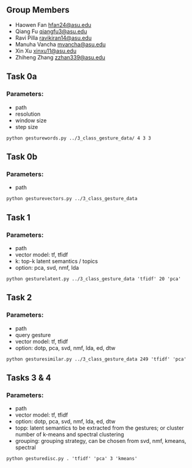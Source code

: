 ## Group Members
* Haowen Fan hfan24@asu.edu
* Qiang Fu qiangfu3@asu.edu
* Ravi Pilla ravikiran14@asu.edu
* Manuha Vancha mvancha@asu.edu
* Xin Xu xinxu11@asu.edu
* Zhiheng Zhang zzhan339@asu.edu

## Task 0a
### Parameters:
* path
* resolution
* window size
* step size
```
python gesturewords.py ../3_class_gesture_data/ 4 3 3
```
## Task 0b
### Parameters:
* path
```
python gesturevectors.py ../3_class_gesture_data
```
## Task 1
### Parameters:
* path
* vector model: tf, tfidf
* k: top-k latent semantics / topics
* option: pca, svd, nmf, lda
```
python gesturelatent.py ../3_class_gesture_data 'tfidf' 20 'pca'
```
## Task 2
### Parameters:
* path
* query gesture
* vector model: tf, tfidf
* option: dotp, pca, svd, nmf, lda, ed, dtw
```
python gesturesimilar.py ../3_class_gesture_data 249 'tfidf' 'pca'
```
## Tasks 3 & 4
### Parameters:
* path
* vector model: tf, tfidf
* option: dotp, pca, svd, nmf, lda, ed, dtw
* topp:  latent semantics to be extracted from the gestures; or cluster number of k-means and spectral clustering
* grouping: grouping strategy, can be chosen from svd, nmf, kmeans, spectral
```
python gesturedisc.py . 'tfidf' 'pca' 3 'kmeans'
```
